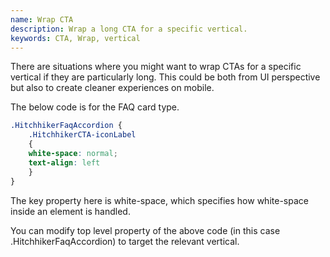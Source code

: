 ```yaml
---
name: Wrap CTA
description: Wrap a long CTA for a specific vertical.
keywords: CTA, Wrap, vertical
---
```


There are situations where you might want to wrap CTAs for a specific vertical if they are particularly long. This could be both from UI perspective but also to create cleaner experiences on mobile.

The below code is for the FAQ card type. 

```css
.HitchhikerFaqAccordion {
    .HitchhikerCTA-iconLabel
    {
    white-space: normal;
    text-align: left
    }
}
```

The key property here is white-space, which specifies how white-space inside an element is handled.

You can modify top level property of the above code (in this case .HitchhikerFaqAccordion) to target the relevant vertical.


